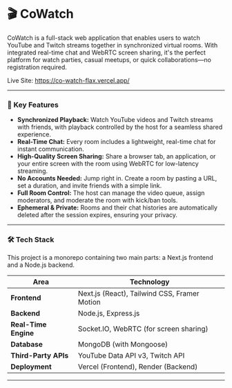 # 🎬 CoWatch

CoWatch is a full-stack web application that enables users to watch YouTube and Twitch streams together in synchronized virtual rooms. With integrated real-time chat and WebRTC screen sharing, it's the perfect platform for watch parties, casual meetups, or quick collaborations—no registration required.

Live Site: https://co-watch-flax.vercel.app/

---

### 🌟 Key Features

* **Synchronized Playback:** Watch YouTube videos and Twitch streams with friends, with playback controlled by the host for a seamless shared experience.
* **Real-Time Chat:** Every room includes a lightweight, real-time chat for instant communication.
* **High-Quality Screen Sharing:** Share a browser tab, an application, or your entire screen with the room using WebRTC for low-latency streaming.
* **No Accounts Needed:** Jump right in. Create a room by pasting a URL, set a duration, and invite friends with a simple link.
* **Full Room Control:** The host can manage the video queue, assign moderators, and moderate the room with kick/ban tools.
* **Ephemeral & Private:** Rooms and their chat histories are automatically deleted after the session expires, ensuring your privacy.

---

### 🛠️ Tech Stack

This project is a monorepo containing two main parts: a Next.js frontend and a Node.js backend.

| Area                  | Technology                                     |
| --------------------- | ---------------------------------------------- |
| **Frontend**          | Next.js (React), Tailwind CSS, Framer Motion   |
| **Backend**           | Node.js, Express.js                            |
| **Real-Time Engine**  | Socket.IO, WebRTC (for screen sharing)         |
| **Database**          | MongoDB (with Mongoose)                        |
| **Third-Party APIs**  | YouTube Data API v3, Twitch API                |
| **Deployment**        | Vercel (Frontend), Render (Backend)            |

---

